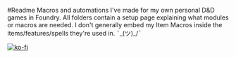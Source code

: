 #Readme
Macros and automations I've made for my own personal D&D games in Foundry.
All folders contain a setup page explaining what modules or macros are needed.
I don't generally embed my Item Macros inside the items/features/spells they're used in. ¯\_(ツ)_/¯

[![ko-fi](https://ko-fi.com/img/githubbutton_sm.svg)](https://ko-fi.com/O5O5G582S)